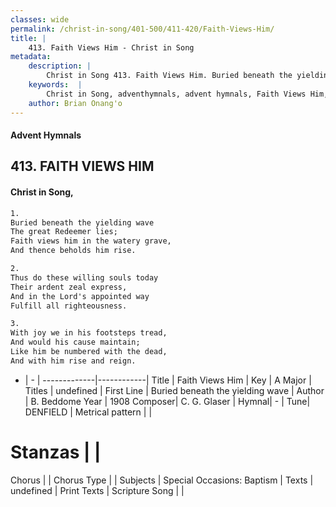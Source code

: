 ```yaml
---
classes: wide
permalink: /christ-in-song/401-500/411-420/Faith-Views-Him/
title: |
    413. Faith Views Him - Christ in Song
metadata:
    description: |
        Christ in Song 413. Faith Views Him. Buried beneath the yielding wave The great Redeemer lies; Faith views him in the watery grave, And thence beholds him rise.
    keywords:  |
        Christ in Song, adventhymnals, advent hymnals, Faith Views Him, Buried beneath the yielding wave. 
    author: Brian Onang'o
---
```


#### Advent Hymnals
## 413. FAITH VIEWS HIM
####  Christ in Song,

```txt
1.
Buried beneath the yielding wave
The great Redeemer lies;
Faith views him in the watery grave,
And thence beholds him rise.

2.
Thus do these willing souls today
Their ardent zeal express,
And in the Lord's appointed way
Fulfill all righteousness.

3.
With joy we in his footsteps tread,
And would his cause maintain;
Like him be numbered with the dead,
And with him rise and reign.

```

- |   -  |
-------------|------------|
Title | Faith Views Him |
Key | A Major |
Titles | undefined |
First Line | Buried beneath the yielding wave |
Author | B. Beddome
Year | 1908
Composer| C. G. Glaser |
Hymnal|  - |
Tune| DENFIELD |
Metrical pattern | |
# Stanzas |  |
Chorus |  |
Chorus Type |  |
Subjects | Special Occasions: Baptism |
Texts | undefined |
Print Texts | 
Scripture Song |  |
    

